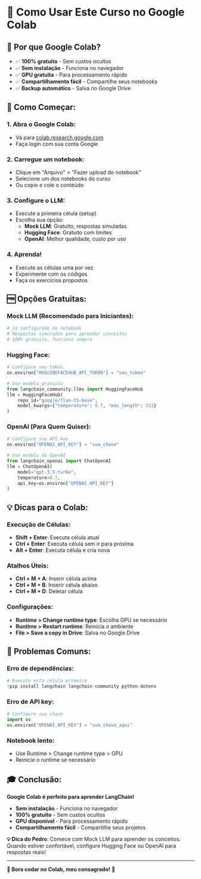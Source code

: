 # 🚀 **Como Usar Este Curso no Google Colab**

## **🎯 Por que Google Colab?**

- ✅ **100% gratuito** - Sem custos ocultos
- ✅ **Sem instalação** - Funciona no navegador
- ✅ **GPU gratuita** - Para processamento rápido
- ✅ **Compartilhamento fácil** - Compartilhe seus notebooks
- ✅ **Backup automático** - Salva no Google Drive

## **🚀 Como Começar:**

### **1. Abra o Google Colab:**
- Vá para [colab.research.google.com](https://colab.research.google.com)
- Faça login com sua conta Google

### **2. Carregue um notebook:**
- Clique em "Arquivo" > "Fazer upload do notebook"
- Selecione um dos notebooks do curso
- Ou copie e cole o conteúdo

### **3. Configure o LLM:**
- Execute a primeira célula (setup)
- Escolha sua opção:
  - **Mock LLM**: Gratuito, respostas simuladas
  - **Hugging Face**: Gratuito com limites
  - **OpenAI**: Melhor qualidade, custo por uso

### **4. Aprenda!**
- Execute as células uma por vez
- Experimente com os códigos
- Faça os exercícios propostos

## **🆓 Opções Gratuitas:**

### **Mock LLM (Recomendado para Iniciantes):**
```python
# Já configurado no notebook
# Respostas simuladas para aprender conceitos
# 100% gratuito, funciona sempre
```

### **Hugging Face:**
```python
# Configure seu token
os.environ["HUGGINGFACEHUB_API_TOKEN"] = "seu_token"

# Use modelo gratuito
from langchain_community.llms import HuggingFaceHub
llm = HuggingFaceHub(
    repo_id="google/flan-t5-base",
    model_kwargs={"temperature": 0.7, "max_length": 512}
)
```

### **OpenAI (Para Quem Quiser):**
```python
# Configure sua API key
os.environ["OPENAI_API_KEY"] = "sua_chave"

# Use modelo da OpenAI
from langchain_openai import ChatOpenAI
llm = ChatOpenAI(
    model="gpt-3.5-turbo",
    temperature=0.7,
    api_key=os.environ["OPENAI_API_KEY"]
)
```

## **💡 Dicas para o Colab:**

### **Execução de Células:**
- **Shift + Enter**: Executa célula atual
- **Ctrl + Enter**: Executa célula sem ir para próxima
- **Alt + Enter**: Executa célula e cria nova

### **Atalhos Úteis:**
- **Ctrl + M + A**: Inserir célula acima
- **Ctrl + M + B**: Inserir célula abaixo
- **Ctrl + M + D**: Deletar célula

### **Configurações:**
- **Runtime > Change runtime type**: Escolha GPU se necessário
- **Runtime > Restart runtime**: Reinicia o ambiente
- **File > Save a copy in Drive**: Salva no Google Drive

## **🚨 Problemas Comuns:**

### **Erro de dependências:**
```python
# Execute esta célula primeiro
!pip install langchain langchain-community python-dotenv
```

### **Erro de API key:**
```python
# Configure sua chave
import os
os.environ["OPENAI_API_KEY"] = "sua_chave_aqui"
```

### **Notebook lento:**
- Use Runtime > Change runtime type > GPU
- Reinicie o runtime se necessário

## **🎓 Conclusão:**

**Google Colab é perfeito para aprender LangChain!**

- **Sem instalação** - Funciona no navegador
- **100% gratuito** - Sem custos ocultos
- **GPU disponível** - Para processamento rápido
- **Compartilhamento fácil** - Compartilhe seus projetos

**💡 Dica do Pedro**: Comece com Mock LLM para aprender os conceitos. Quando estiver confortável, configure Hugging Face ou OpenAI para respostas reais!

---

**🚀 Bora codar no Colab, meu consagrado!** 💪
